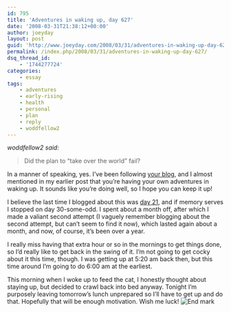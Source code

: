 ```yaml
---
id: 795
title: 'Adventures in waking up, day 627'
date: '2008-03-31T21:38:12+00:00'
author: joeyday
layout: post
guid: 'http://www.joeyday.com/2008/03/31/adventures-in-waking-up-day-627'
permalink: /index.php/2008/03/31/adventures-in-waking-up-day-627/
dsq_thread_id:
    - '1744277724'
categories:
    - essay
tags:
    - adventures
    - early-rising
    - health
    - personal
    - plan
    - reply
    - woddfellow2
---
```


*woddfellow2 said:*

> Did the plan to “take over the world” fail?

In a manner of speaking, yes. I’ve been following [your blog](http://wlair.wordpress.com/), and I almost mentioned in my earlier post that you’re having your own adventures in waking up. It sounds like you’re doing well, so I hope you can keep it up!

I believe the last time I blogged about this was [day 21](http://joeyday.com/2006/09/02/adventures-in-waking-up-day-21), and if memory serves I stopped on day 30-some-odd. I spent about a month off, after which I made a valiant second attempt (I vaguely remember blogging about the second attempt, but can’t seem to find it now), which lasted again about a month, and now, of course, it’s been over a year.

I really miss having that extra hour or so in the mornings to get things done, so I’d really like to get back in the swing of it. I’m not going to get cocky about it this time, though. I was getting up at 5:20 am back then, but this time around I’m going to do 6:00 am at the earliest.

This morning when I woke up to feed the cat, I honestly thought about staying up, but decided to crawl back into bed anyway. Tonight I’m purposely leaving tomorrow’s lunch unprepared so I’ll have to get up and do that. Hopefully that will be enough motivation. Wish me luck! ![End mark](http://joeyday.com/wp-content/uploads/2009/08/endmark.png "End mark")